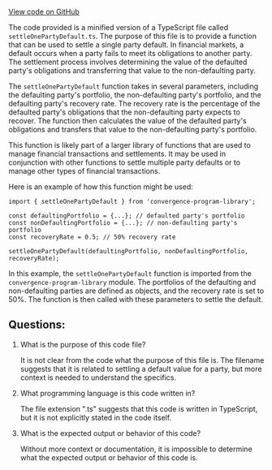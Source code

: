 [View code on GitHub](https://github.com/convergence-rfq/convergence-program-library/rfq/js/generated/instructions/settleOnePartyDefault.js.map)

The code provided is a minified version of a TypeScript file called `settleOnePartyDefault.ts`. The purpose of this file is to provide a function that can be used to settle a single party default. In financial markets, a default occurs when a party fails to meet its obligations to another party. The settlement process involves determining the value of the defaulted party's obligations and transferring that value to the non-defaulting party.

The `settleOnePartyDefault` function takes in several parameters, including the defaulting party's portfolio, the non-defaulting party's portfolio, and the defaulting party's recovery rate. The recovery rate is the percentage of the defaulted party's obligations that the non-defaulting party expects to recover. The function then calculates the value of the defaulted party's obligations and transfers that value to the non-defaulting party's portfolio.

This function is likely part of a larger library of functions that are used to manage financial transactions and settlements. It may be used in conjunction with other functions to settle multiple party defaults or to manage other types of financial transactions.

Here is an example of how this function might be used:

```
import { settleOnePartyDefault } from 'convergence-program-library';

const defaultingPortfolio = {...}; // defaulted party's portfolio
const nonDefaultingPortfolio = {...}; // non-defaulting party's portfolio
const recoveryRate = 0.5; // 50% recovery rate

settleOnePartyDefault(defaultingPortfolio, nonDefaultingPortfolio, recoveryRate);
```

In this example, the `settleOnePartyDefault` function is imported from the `convergence-program-library` module. The portfolios of the defaulting and non-defaulting parties are defined as objects, and the recovery rate is set to 50%. The function is then called with these parameters to settle the default.
## Questions: 
 1. What is the purpose of this code file?
    
    It is not clear from the code what the purpose of this file is. The filename suggests that it is related to settling a default value for a party, but more context is needed to understand the specifics.

2. What programming language is this code written in?
    
    The file extension ".ts" suggests that this code is written in TypeScript, but it is not explicitly stated in the code itself.

3. What is the expected output or behavior of this code?
    
    Without more context or documentation, it is impossible to determine what the expected output or behavior of this code is.